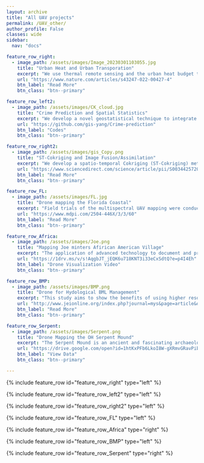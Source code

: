 ```yaml
---
layout: archive
title: "All UAV projects"
permalink: /UAV_other/
author_profile: False
classes: wide
sidebar:
  nav: "docs"

feature_row_right:
  - image_path: /assets/images/Image_20230301103055.jpg
    title: "Urban Heat and Urban Transporation"
    excerpt: "We use thermal remote sensing and the urban heat budget to isolate and quantify the transportation impact on urban heat and climate change."
    url: "https://www.nature.com/articles/s43247-022-00427-4"
    btn_label: "Read More"
    btn_class: "btn--primary"

feature_row_left2:
  - image_path: /assets/images/CK_cloud.jpg
    title: "Crime Prediction and Spatial Statistics"
    excerpt: "We develop a novel geostatistical technique to integrate historical crime data and urban transitional zones identified from the VIIRS nightlight imagery for more accurate crime prediction."
    url: "https://github.com/gis-yang/Crime-prediction"
    btn_label: "Codes"
    btn_class: "btn--primary"

feature_row_right2:
  - image_path: /assets/images/gis_Copy.png
    title: "ST-Cokriging and Image Fusion/Assimilation"
    excerpt: "We develop a spatio-temporal Cokriging (ST-Cokriging) method for assimilating multi-sensor remote sensing data that optimally determines parameters by accounting for spatio-temporal covariance. This method yields more reliable assimilation results than previous methods, effectively filling data gaps while providing quantitative uncertainty estimates."
    url: "https://www.sciencedirect.com/science/article/pii/S0034425720305630?via%3Dihub"
    btn_label: "Read More"
    btn_class: "btn--primary"

feature_row_FL:
  - image_path: /assets/images/FL.jpg
    title: "Drone mapping the Florida Coastal"
    excerpt: "Field trials of the multispectral UAV mapping were conducted over the Indian River Lagoon along the central Atlantic coast of Florida with Ground Control Points (GCPs), allowing for comparison to geo-referenced satellite and aerial imagery. Multi-spectral satellite imagery (Sentinel-2) was also obtained for the same region to map land cover. NDVI and object-oriented classification methods were employed to compare the mapping capabilities of UAVs and satellites."
    url: "https://www.mdpi.com/2504-446X/3/3/60"
    btn_label: "Read More"
    btn_class: "btn--primary"

feature_row_Africa:
  - image_path: /assets/images/Joe.png
    title: "Mapping Joe minters Afirican American Village"
    excerpt: "The application of advanced technology to document and preserve an art installation demonstrated through the mapping and digital documentation of artist Joe Minter work. Minter, a found-object artist in Birmingham, has constructed a collection entitled African Village in America around his home in Birmingham, Alabama, which narrates his life story and cultural movement. Previously, visitors were required to view the monumental environment in person, but the digital rendering will make it accessible to a wider audience"
    url: "https://1drv.ms/v/s!AqgbJT_jEQK6u718KNT3i33eCxSdtQ?e=p4I4Eh"
    btn_label: "Drone Visualization Video"
    btn_class: "btn--primary"

feature_row_BMP:
  - image_path: /assets/images/BMP.png
    title: "Drone for Hydological BML Management"
    excerpt: "This study aims to show the benefits of using higher resolution images in Best Management Practices (BMPs) analysis. A drone was used to collect better surface and elevation data, provided more accurate information about the study area, better watershed outlines, a more comprehensive list of suitable BMP locations, and a more reliable cost-effectiveness estimate than using low-resolution data. The study also determined how effective the chosen BMPs would be under future climate changes and identified the best BMPs for reducing urban runoff. "
    url: "http://www.jeionline.org/index.php?journal=mys&page=article&op=view&path%5B%5D=202000433"
    btn_label: "Read More"
    btn_class: "btn--primary"

feature_row_Serpent:
  - image_path: /assets/images/Serpent.png
    title: "Drone Mapping the OH Serpent Mound"
    excerpt: "The Serpent Mound is an ancient and fascinating archaeological site located in Adams County, Ohio, USA. The mound is thought to have been built by the Adena culture (800 BCE – 100 CE) or the Fort Ancient culture (1000-1750 CE), though its exact origins are still debated among researchers. Drone mapping has been used to capture a bird's-eye view of the Serpent Mound, which is believed to have served as a sacred space for various ceremonial and spiritual purposes, possibly linked to astronomical events such as the summer solstice, winter solstice, and equinoxes."
    url: "https://drive.google.com/open?id=1htKxPFb6LkoI8W-gXRmvGRavPibIApvq&authuser=bo.yang02%40sjsu.edu&usp=drive_fs"
    btn_label: "View Data"
    btn_class: "btn--primary"

---
```


{% include feature_row id="feature_row_right" type="left" %}

{% include feature_row id="feature_row_left2" type="left" %}

{% include feature_row id="feature_row_right2" type="left" %}

{% include feature_row id="feature_row_FL" type="left" %}

{% include feature_row id="feature_row_Africa" type="right" %}

{% include feature_row id="feature_row_BMP" type="left" %}

{% include feature_row id="feature_row_Serpent" type="right" %}








